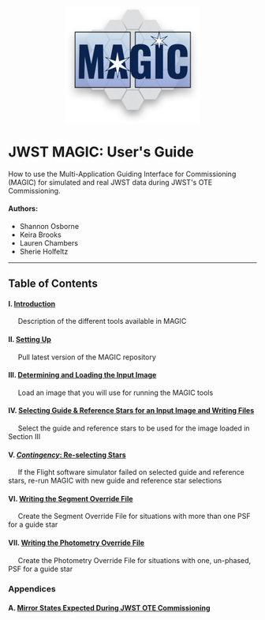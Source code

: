 
<p align="center">
    <img src ="../../magic_logo.png" alt="MAGIC logo" width="275"/>
</p>


# JWST MAGIC: User's Guide

How to use the Multi-Application Guiding Interface for Commissioning (MAGIC) for simulated and real JWST data during JWST's OTE Commissioning.

#### Authors:
* Shannon Osborne
* Keira Brooks
* Lauren Chambers
* Sherie Holfeltz

--------


## Table of Contents

#### I. [Introduction](i_introduction.md)

   &nbsp;&nbsp;&nbsp;&nbsp; Description of the different tools available in MAGIC


#### II. [Setting Up](ii_setting_up.md)

   &nbsp;&nbsp;&nbsp;&nbsp; Pull latest version of the MAGIC repository

#### III. [Determining and Loading the Input Image](iii_determining_and_loading_the_input_image.md)

   &nbsp;&nbsp;&nbsp;&nbsp; Load an image that you will use for running the MAGIC tools

#### IV. [Selecting Guide & Reference Stars for an Input Image and Writing Files](iv_select_stars_and_write_files.md)

   &nbsp;&nbsp;&nbsp;&nbsp; Select the guide and reference stars to be used for the image loaded in Section III

#### V. [*Contingency*: Re-selecting Stars](v_contingency_reselect_stars.md)

   &nbsp;&nbsp;&nbsp;&nbsp; If the Flight software simulator failed on selected guide and reference stars, re-run MAGIC with new guide and reference star selections

#### VI. [Writing the Segment Override File](vi_write_sof.md)

   &nbsp;&nbsp;&nbsp;&nbsp; Create the Segment Override File for situations with more than one PSF for a guide star

#### VII. [Writing the Photometry Override File](vii_write_pof.md)

   &nbsp;&nbsp;&nbsp;&nbsp; Create the Photometry Override File for situations with one, un-phased, PSF for a guide star


### Appendices

#### A. [Mirror States Expected During JWST OTE Commissioning](appendix_mirror_states.md)
